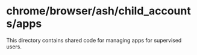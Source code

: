 # chrome/browser/ash/child_accounts/apps

This directory contains shared code for managing apps for supervised users.
